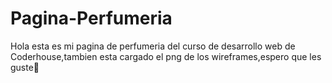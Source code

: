 ﻿# Pagina-Perfumeria
Hola esta es mi pagina de perfumeria del curso de desarrollo web de Coderhouse,tambien esta cargado el png de los wireframes,espero que les guste🎄
